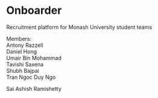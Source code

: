 # Onboarder
Recruitment platform for Monash University student teams


Members: <br />
Antony Razzell <br />
Daniel Hong <br />
Umair Bin Mohammad <br />
Tavishi Saxena <br />
Shubh Bajpai <br />
Tran Ngoc Duy Ngo <br />







Sai Ashish Ramishetty<br />
